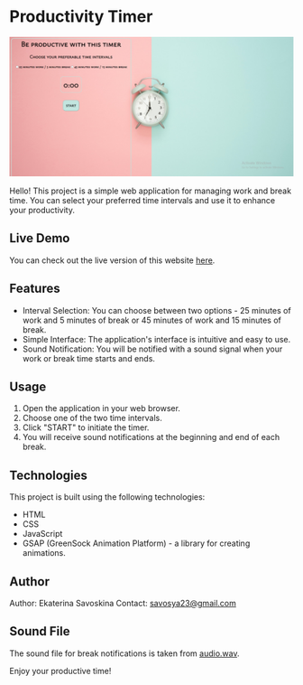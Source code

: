 # Productivity Timer
![Screenshot](Assets/screen.PNG)

Hello! This project is a simple web application for managing work and break time. You can select your preferred time intervals and use it to enhance your productivity.

## Live Demo

You can check out the live version of this website [here](https://productivity-timer.netlify.app/).

## Features

- Interval Selection: You can choose between two options - 25 minutes of work and 5 minutes of break or 45 minutes of work and 15 minutes of break.
- Simple Interface: The application's interface is intuitive and easy to use.
- Sound Notification: You will be notified with a sound signal when your work or break time starts and ends.

## Usage

1. Open the application in your web browser.
2. Choose one of the two time intervals.
3. Click "START" to initiate the timer.
4. You will receive sound notifications at the beginning and end of each break.

## Technologies

This project is built using the following technologies:

- HTML
- CSS
- JavaScript
- GSAP (GreenSock Animation Platform) - a library for creating animations.

## Author

Author: Ekaterina Savoskina
Contact: savosya23@gmail.com

## Sound File

The sound file for break notifications is taken from [audio.wav](audio.wav).

Enjoy your productive time!
